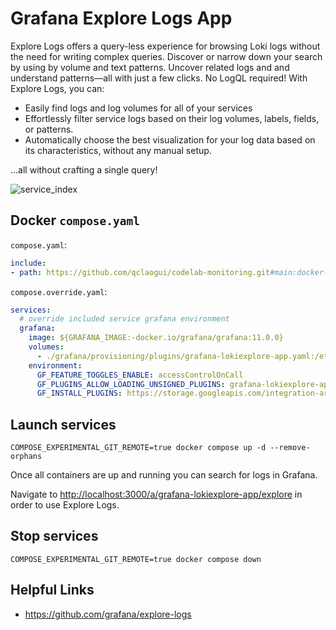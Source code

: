 # Grafana Explore Logs App

Explore Logs offers a query-less experience for browsing Loki logs without the need for writing complex queries. Discover or narrow down your search by using by volume and text patterns. Uncover related logs and and understand patterns—all with just a few clicks. No LogQL required! With Explore Logs, you can:

- Easily find logs and log volumes for all of your services
- Effortlessly filter service logs based on their log volumes, labels, fields, or patterns.
- Automatically choose the best visualization for your log data based on its characteristics, without any manual setup.

...all without crafting a single query!

![service_index](https://github.com/grafana/explore-logs/raw/main/src/img/service_index.png)

## Docker `compose.yaml`

`compose.yaml`:

```yaml
include:
- path: https://github.com/qclaogui/codelab-monitoring.git#main:docker-compose/monolithic-mode/logs/compose.yaml

```

`compose.override.yaml`:

```yaml
services:
  # override included service grafana environment
  grafana:
    image: ${GRAFANA_IMAGE:-docker.io/grafana/grafana:11.0.0}
    volumes:
      - ./grafana/provisioning/plugins/grafana-lokiexplore-app.yaml:/etc/grafana/provisioning/plugins/grafana-lokiexplore-app.yaml
    environment:
      GF_FEATURE_TOGGLES_ENABLE: accessControlOnCall
      GF_PLUGINS_ALLOW_LOADING_UNSIGNED_PLUGINS: grafana-lokiexplore-app
      GF_INSTALL_PLUGINS: https://storage.googleapis.com/integration-artifacts/grafana-lokiexplore-app/grafana-lokiexplore-app-latest.zip;grafana-lokiexplore-app

```

## Launch services

```shell
COMPOSE_EXPERIMENTAL_GIT_REMOTE=true docker compose up -d --remove-orphans
```

Once all containers are up and running you can search for logs in Grafana.

Navigate to <http://localhost:3000/a/grafana-lokiexplore-app/explore> in order to use Explore Logs.

## Stop services

```shell
COMPOSE_EXPERIMENTAL_GIT_REMOTE=true docker compose down
```

## Helpful Links

- <https://github.com/grafana/explore-logs>
